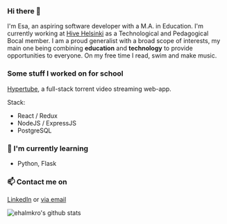 

### Hi there 👋

I'm Esa, an aspiring software developer with a M.A. in Education. I'm currently working at [Hive Helsinki](http://www.hive.fi) as a Technological and Pedagogical Bocal member. I am a proud generalist with a broad scope of interests, my main one being combining **education** and **technology** to provide opportunities to everyone. On my free time I read, swim and make music.

### Some stuff I worked on for school

[Hypertube](https://github.com/DianaMukaliyeva/hypertube), a full-stack torrent video streaming web-app.

Stack: 
- React / Redux
- NodeJS / ExpressJS
- PostgreSQL

### 🌱 I'm currently learning
- Python, Flask

### 📫 Contact me on
[LinkedIn](https://www.linkedin.com/in/esahalmkrona/)
or [via email](mailto:esa@halmkrona.fi?)

![ehalmkro's github stats](https://github-readme-stats.vercel.app/api?username=ehalmkro)
